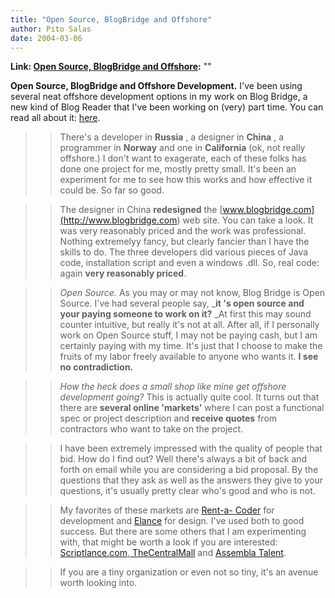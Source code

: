 ```yaml
---
title: "Open Source, BlogBridge and Offshore"
author: Pito Salas
date: 2004-03-06
---
```


**Link: [Open Source, BlogBridge and Offshore](None):** ""

**Open Source, BlogBridge and Offshore Development.** I've been using several
neat offshore development options in my work on Blog Bridge, a new kind of
Blog Reader that I've been working on (very) part time. You can read all about
it: [here](<http://www.blogbridge.com/>).

>>

>>  
>
>>

>> There's a developer in **Russia** , a designer in **China** , a programmer
in **Norway** and one in **California** (ok, not really offshore.) I don't
want to exagerate, each of these folks has done one project for me, mostly
pretty small. It's been an experiment for me to see how this works and how
effective it could be. So far so good.

>>

>>  
>
>>

>> The designer in China **redesigned** the
[www.blogbridge.com](<http://www.blogbridge.com>) web site. You can take a
look. It was very reasonably priced and the work was professional. Nothing
extremelyy fancy, but clearly fancier than I have the skills to do. The three
developers did various pieces of Java code, installation script and even a
windows .dll. So, real code: again **very reasonably priced**.

>>

>>  
>
>>

>> _Open Source._ As you may or may not know, Blog Bridge is Open Source. I've
had several people say, _**it 's open source and your paying someone to work
on it?** _At first this may sound counter intuitive, but really it's not at
all. After all, if I personally work on Open Source stuff, I may not be paying
cash, but I am certainly paying with my time. It's just that I choose to make
the fruits of my labor freely available to anyone who wants it. **I see no
contradiction.**

>>

>>  
>
>>

>> _How the heck does a small shop like mine get offshore development going?_
This is actually quite cool. It turns out that there are **several online
'markets'** where I can post a functional spec or project description and
**receive quotes** from contractors who want to take on the project.

>>

>>  
>
>>

>> I have been extremely impressed with the quality of people that bid. How do
I find out? Well there's always a bit of back and forth on email while you are
considering a bid proposal. By the questions that they ask as well as the
answers they give to your questions, it's usually pretty clear who's good and
who is not.

>>

>>  
>
>>

>> My favorites of these markets are [Rent-a-
Coder](<http://www.rentacoder.com/RentACoder/default.asp>) for development and
[Elance](<http://www.elance.com>) for design. I've used both to good success.
But there are some others that I am experimenting with, that might be worth a
look if you are interested: [Scriptlance.com](<http://www.scriptlance.com>),[
TheCentralMall](<http://www.TheCentralMall.com>) and [Assembla
Talent](<http://talent.assembla.com>).

>>

>>  
>
>>

>> If you are a tiny organization or even not so tiny, it's an avenue worth
looking into.

>>

>>  
>
>>

>>  


